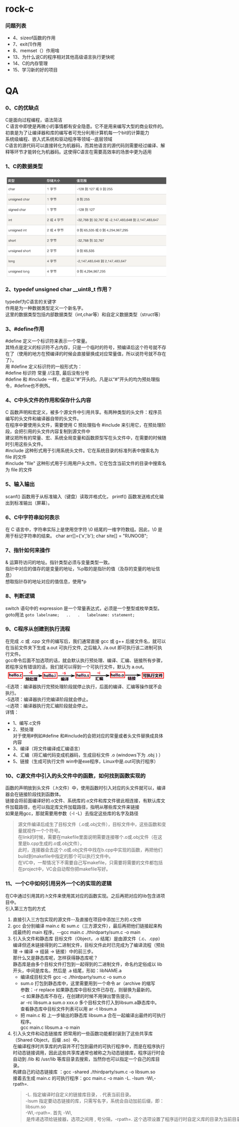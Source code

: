 # rock-c





### 问题列表
* 4、sizeof函数的作用
* 7、exit(1)作用
* 8、memset（）作用啥
* 13、为什么说C的程序相对其他高级语言执行更快呢
* 14、C的内存管理
* 15、学习新的好的项目



# QA
### 0、C的优缺点
C是面向过程编程，语法简洁  
Ｃ语言中即使是再微小的事情都有安全隐患。它不是用来编写大型的商业软件的。  
初衷是为了让编译器和库的编写者可充分利用计算机每一个bit的计算能力  
系统级编程、嵌入式系统和驱动程序等领域--底层领域  
C语言的源代码可以直接转化为机器码，而其他语言的源代码则需要经过编译、解释等环节才能转化为机器码。这使得C语言在需要高效率的场景中更为适用  
### 1、C的数据类型
![数据类型.png](数据类型.png)

### 2、typedef unsigned char  __uint8_t 作用？
typedef为C语言的关键字  
作用是为一种数据类型定义一个新名字。  
这里的数据类型包括内部数据类型（int,char等）和自定义数据类型（struct等）  

### 3、#define作用
#define 定义一个标识符来表示一个常量。  
其特点是定义的标识符不占内存，只是一个临时的符号，预编译后这个符号就不存在了（使用的地方在预编译的时候会直接替换成对应常量值，所以说符号就不存在了）。  
用 #define 定义标识符的一般形式为：  
#define 标识符 常量 //注意, 最后没有分号  
#define 和 #include 一样，也是以“#”开头的。凡是以“#”开头的均为预处理指令，#define也不例外。  

### 4、C中头文件的作用和保存什么内容
C 函数声明和宏定义，被多个源文件中引用共享。有两种类型的头文件：程序员编写的头文件和编译器自带的头文件。  
在程序中要使用头文件，需要使用 C 预处理指令 #include 来引用它，在预处理阶段，会把引用的头文件内容复制到源文件中  
建议把所有的常量、宏、系统全局变量和函数原型写在头文件中，在需要的时候随时引用这些头文件。  
#include <file> 这种形式用于引用系统头文件。它在系统目录的标准列表中搜索名为 file 的文件  
#include "file" 这种形式用于引用用户头文件。它在包含当前文件的目录中搜索名为 file 的文件  

### 5、输入输出
scanf() 函数用于从标准输入（键盘）读取并格式化， printf() 函数发送格式化输出到标准输出（屏幕）。  

### 6、C中字符串如何表示
在 C 语言中，字符串实际上是使用空字符 \0 结尾的一维字符数组。因此，\0 是用于标记字符串的结束。
char arr[]={'x','b'};  char site[] = "RUNOOB";  

### 7、指针如何来操作
& 运算符访问的地址。指针类型必须与变量类型一致。  
指针中对应的值存的是变量的地址，%p取的是指针的值（及存的变量的地址信息）  
想取指针存的地址对应的值信息，使用*p  

### 8、判断逻辑
switch 语句中的 expression 是一个常量表达式，必须是一个整型或枚举类型。  
goto用法
`goto labelname;  
..  
.  
labelname: statement;`

### 9、C程序从创建到执行流程
在完成 .c 或 .cpp 文件的编写后，我们通常直接 gcc 或 g++ 后接文件名，就可以在当前文件夹下生成 a.out 可执行文件, 之后输入 ./a.out 即可执行该二进制可执行文件。  
gcc命令后面不加选项的话，就会默认执行预处理、编译、汇编、链接所有步骤，若程序没有错误的话，我们就可以得到一个可执行文件，默认为 a.out。  
![创建到执行流程.png](创建到执行流程.png)  
-E选项：编译器执行完预处理阶段就停止执行，后面的编译、汇编等操作就不会执行。  
-S选项：编译器执行完编译阶段就会停止。  
-c选项：编译器执行完汇编阶段就会停止。  
详情：
- 1、编写.c文件
- 2、预处理  
    对于使用#例如#define 和#include的会把对应的常量或者头文件替换成具体内容
- 3、编译（将文件编译成汇编语言）
- 4、汇编（将汇编代码变成机器码，生成目标文件 .o (windows下为 .obj ) ）
- 5、链接（生成可执行文件 win中是exe程序，Linux中是.out可执行程序）

### 10、C源文件中引入的头文件中的函数，如何找到函数实现的
函数的声明放到头文件（.h文件）中，使用函数时引入对应的头文件就可以，编译器会在链接阶段找到函数体。  
链接会将前面编译好的.o文件、系统库的.o文件和库文件彼此相连接，有默认库文件加载路径，也可以指定库文件加载路径，指明从哪些库文件来链接  
如果是用gcc，那就需要用参数（-l -L）去指定这些库的名字及路径  

> 源文件编译后成生了目标文件（.o或.obj文件），目标文件中，这些函数和变量就视作一个个符号。  
> 在link的时候，需要在makefile里面说明需要连接哪个.o或.obj文件（在这里是b.cpp生成的.o或.obj文件），  
> 此时，连接器会去这个.o或.obj文件中找在b.cpp中实现的函数，再把他们build到makefile中指定的那个可以执行文件中。  
> 在VC中，一帮情况下不需要自己写makefile，只需要将需要的文件都包括在project中，VC会自动帮你把makefile写好。

### 11、一个C中如何引用另外一个C的实现的逻辑
在C中通过引用其的.h文件来使用其对应的函数实现。之后再把对应的lib包含进项目中。  
引入第三方包的方式  
1. 直接引入三方包实现的源文件--及直接在项目中添加三方的.c文件
2. gcc 会分别编译 main.c 和 sum.c（三方源文件），最后再把他们链接起来构成最终的 main 程序。--gcc main.c ./thirdparty/sum.c -o main
3. 引入头文件和静态库
  目标文件（Object，.o 结尾）是由源文件（.c、.cpp）编译但还未链接得到的二进制文件，目标文件此时已完成为了编译流程（预处理 -> 编译 -> 组装 -> 链接）中的前三步。  
  那什么又是静态库呢，怎样获得静态库呢？  
  静态库是由多个目标文件打包到一起得到的二进制文件，命名约定俗成以 lib 开头，中间是库名，然后是 .a 结尾，形如：libNAME.a  
    + 编译成目标文件 gcc -c ./thirdparty/sum.c -o sum.o  
    + sum.o 打包到静态库中，这里需要用到一个命令 ar（archive 的缩写  
  参数：-r replace 如果静态库中目标文件已存在，则替换为最新的。  
  -c 如果静态库不存在，在创建的时候不用弹出警告提示。  
  ar -rc libsum.a sum.o xxx.o 多个目标文件打入到libsum.a静态库中。  
  查看静态库中目标文件列表可以用 ar -t libsum.a
    + 把 main.c 和 上一步输出的静态库 libsum.a 合在一起编译出最终的可执行程序。  
     gcc main.c libsum.a -o main  
4. 引入头文件和动态链接库
   把常用的一些函数功能都封装到了这些共享库（Shared Object，后缀 .so）中。  
   在编译程序时共享库的内容并不打包到最终的可执行程序中，而是在程序执行时动态链接调用，因此这些共享库通常也被称之为动态链接库，程序运行时会自动到 /lib 和 /usr/lib 等库目录去搜索，当然你也可以指定一个自己的库目录。  
   构建自己的动态链接库 ：gcc -shared ./thirdparty/sum.c -o libsum.so  
   接着去生成 main.c 的可执行程序：gcc main.c -o main -L. -lsum -Wl,-rpath=.
   > -L. 指定编译时自定义的链接库目录，. 代表当前目录。  
   > -lsum 指定要动态链接的库，只需写名字，系统会自动加前后缀，即：libsum.so  
   > -Wl,-rpath=. 首先 -Wl,<option> 是传递选项给链接器，选项之间用 , 号分隔，-rpath=. 这个选项设置了程序运行时自定义库的目录为当前目录。  

